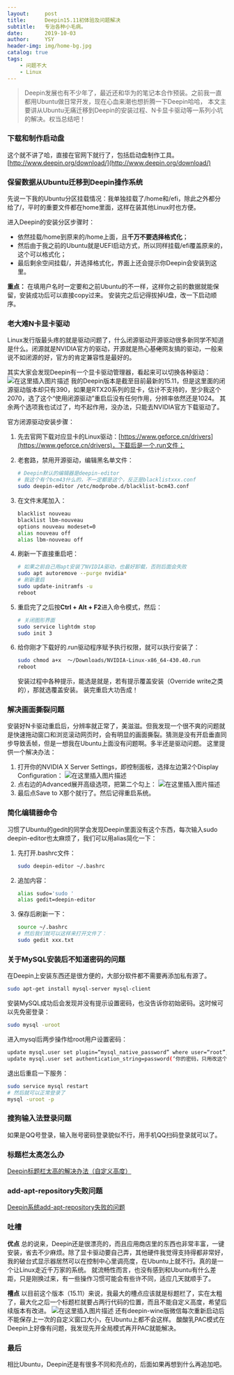 ```yaml
---
layout:     post
title:      Deepin15.11初体验及问题解决
subtitle:   专治各种小毛病。
date:       2019-10-03
author:     YSY
header-img: img/home-bg.jpg
catalog: true
tags:
    - 问题不大
    - Linux
---
```


> Deepin发展也有不少年了，最近还和华为的笔记本合作预装。之前我一直都用Ubuntu做日常开发，现在心血来潮也想折腾一下Deepin哈哈，
> 本文主要讲从Ubuntu无痛迁移到Deepin的安装过程、N卡显卡驱动等一系列小坑的解决。权当总结吧！

### 下载和制作启动盘

这个就不讲了哈，直接在官网下就行了，包括启动盘制作工具。
[http://www.deepin.org/download/](http://www.deepin.org/download/)

### 保留数据从Ubuntu迁移到Deepin操作系统

先说一下我的Ubuntu分区挂载情况：我单独挂载了/home和/efi，除此之外都分给了/，平时的重要文件都在home里面，这样在装其他Linux时也方便。

进入Deepin的安装分区步骤时：

- 依然挂载/home到原来的/home上面，且**千万不要选择格式化**；
- 然后由于我之前的Ubuntu就是UEFI启动方式，所以同样挂载/efi覆盖原来的，这个可以格式化；
- 最后剩余空间挂载/，并选择格式化，界面上还会提示你Deepin会安装到这里。

**重点：** 在填用户名时一定要和之前Ubuntu的不一样，这样你之前的数据就能保留，安装成功后可以直接copy过来。
安装完之后记得拔掉U盘，改一下启动顺序。

### 老大难N卡显卡驱动

Linux发行版最头疼的就是驱动问题了，什么闭源驱动开源驱动很多新同学不知道是什么。闭源就是NVIDIA官方的驱动，开源就是热心~~基佬~~网友搞的驱动，一般来说不如闭源的好，官方的肯定兼容性是最好的。

其实大家会发现Deepin有一个显卡驱动管理器，看起来可以切换各种驱动：
![在这里插入图片描述](https://imgconvert.csdnimg.cn/20191003135452320.png?x-oss-process=image/watermark,type_ZmFuZ3poZW5naGVpdGk,shadow_10,text_aHR0cHM6Ly9ibG9nLmNzZG4ubmV0L3lzeTk1MDgwMw==,size_16,color_FFFFFF,t_70)
我的Deepin版本是截至目前最新的15.11，但是这里面的闭源驱动版本却只有390，如果是RTX20系列的显卡，估计不支持的，至少我这个2070，选了这个“使用闭源驱动”重启后没有任何作用，分辨率依然还是1024。
其余两个选项我也试过了，均不起作用，没办法，只能去NVIDIA官方下载驱动了。

官方闭源驱动安装步骤：

1. 先去官网下载对应显卡的Linux驱动：[https://www.geforce.cn/drivers](https://www.geforce.cn/drivers)，下载后是一个.run文件；

2. 老套路，禁用开源驱动，编辑黑名单文件：

   ```bash
   # Deepin默认的编辑器是deepin-editor
   # 我这个有个bcm43什么的，不一定都是这个，反正是blacklistxxx.conf
   sudo deepin-editor /etc/modprobe.d/blacklist-bcm43.conf
   ```

3. 在文件末尾加入：

   ```bash
   blacklist nouveau
   blacklist lbm-nouveau
   options nouveau modeset=0
   alias nouveau off
   alias lbm-nouveau off
   ```

4. 刷新一下直接重启吧：

   ```bash
   # 如果之前自己用apt安装了NVIDIA驱动，也最好卸载，否则后面会失败
   sudo apt autoremove --purge nvidia*
   # 刷新重启
   sudo update-initramfs -u
   reboot
   ```

5. 重启完了之后按**Ctrl + Alt + F2**进入命令模式，然后：

   ```bash
   # 关闭图形界面
   sudo service lightdm stop
   sudo init 3
   ```

6. 给你刚才下载好的.run驱动程序赋予执行权限，就可以执行安装了：

   ```bash
   sudo chmod a+x  ～/Downloads/NVIDIA-Linux-x86_64-430.40.run
   reboot
   ```

   安装过程中各种提示，能选是就是，若有提示覆盖安装（Override write之类的），那就选覆盖安装。
   装完重启大功告成！

### 解决画面撕裂问题

安装好N卡驱动重启后，分辨率就正常了，美滋滋。但我发现一个很不爽的问题就是快速拖动窗口和浏览滚动网页时，会有明显的画面撕裂。猜测是没有开启垂直同步导致丢帧，但是一想我在Ubuntu上面没有问题啊。多半还是驱动问题。
这里提供一个解决办法：

1. 打开你的NVIDIA X Server Settings，即控制面板，选择左边第2个Display Configuration：
![在这里插入图片描述](https://imgconvert.csdnimg.cn/20191003135555818.png?x-oss-process=image/watermark,type_ZmFuZ3poZW5naGVpdGk,shadow_10,text_aHR0cHM6Ly9ibG9nLmNzZG4ubmV0L3lzeTk1MDgwMw==,size_16,color_FFFFFF,t_70)
3. 点右边的Advanced展开高级选项，把第二个勾上：
![在这里插入图片描述](https://imgconvert.csdnimg.cn/20191003135702221.png?x-oss-process=image/watermark,type_ZmFuZ3poZW5naGVpdGk,shadow_10,text_aHR0cHM6Ly9ibG9nLmNzZG4ubmV0L3lzeTk1MDgwMw==,size_16,color_FFFFFF,t_70)
4. 最后点Save to X那个就行了。然后记得重启系统。

### 简化编辑器命令

习惯了Ubuntu的gedit的同学会发现Deepin里面没有这个东西，每次输入sudo deepin-editor也太麻烦了，我们可以用alias简化一下：

1. 先打开.bashrc文件：

   ```bash
   sudo deepin-editor ~/.bashrc
   ```

2. 追加内容：

   ```bash
   alias sudo='sudo '
   alias gedit=deepin-editor
   ```

3. 保存后刷新一下：

   ```bash
   source ~/.bashrc
   # 然后我们就可以这样来打开文件了：
   sudo gedit xxx.txt
   ```

### 关于MySQL安装后不知道密码的问题

在Deepin上安装东西还是很方便的，大部分软件都不需要再添加私有源了。

```bash
sudo apt-get install mysql-server mysql-client
```

安装MySQL成功后会发现并没有提示设置密码，也没告诉你初始密码。这时候可以先免密登录：

```bash
sudo mysql -uroot
```

进入mysql后两步操作给root用户设置密码：

```bash
update mysql.user set plugin=“mysql_native_password” where user=“root”;
update mysql.user set authentication_string=password(‘你的密码，只用改这个地方’) where user='root’and Host = ‘localhost’;
```

退出后重启一下服务：

```bash
sudo service mysql restart
# 然后就可以正常登录了
mysql -uroot -p
```

### 搜狗输入法登录问题

如果是QQ号登录，输入账号密码登录貌似不行，用手机QQ扫码登录就可以了。

### 标题栏太高怎么办

[Deepin标题栏太高的解决办法（自定义高度）](https://blog.ysy950803.top/2019/10/10/Deepin%E6%A0%87%E9%A2%98%E6%A0%8F%E5%A4%AA%E9%AB%98%E7%9A%84%E8%A7%A3%E5%86%B3%E5%8A%9E%E6%B3%95-%E8%87%AA%E5%AE%9A%E4%B9%89%E9%AB%98%E5%BA%A6/)

### add-apt-repository失败问题

[Deepin系统add-apt-repository失败的问题](https://blog.ysy950803.top/2019/10/28/Deepin%E7%B3%BB%E7%BB%9Fadd-apt-repository%E5%A4%B1%E8%B4%A5%E7%9A%84%E9%97%AE%E9%A2%98/)

### 吐槽

**优点**
总的说来，Deepin还是很漂亮的，而且应用商店里的东西也非常丰富，一键安装，省去不少麻烦。除了显卡驱动要自己弄，其他硬件我觉得支持得都非常好，我的破台式显示器居然可以在控制中心里调亮度，在Ubuntu上就不行。真的是一个让Linux走近千万家的系统。
就流畅性而言，也没有感到和Ubuntu有什么差距，只是刚换过来，有一些操作习惯可能会有些许不同，适应几天就顺手了。

**槽点**
以目前这个版本（15.11）来说，我最大的槽点应该就是标题栏了，实在太粗了，最大化之后一个标题栏就要占两行代码的位置，而且不能自定义高度，希望后续版本有改进。
![在这里插入图片描述](https://imgconvert.csdnimg.cn/20191003135612820.png)
还有deepin-wine版微信每次重新启动后不能保存上一次的自定义窗口大小，在Ubuntu上都不会这样。
酸酸乳PAC模式在Deepin上好像有问题，我发现先开全局模式再开PAC就能解决。

### 最后

相比Ubuntu，Deepin还是有很多不同和亮点的，后面如果再想到什么再追加吧。

